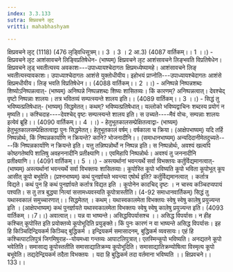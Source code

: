 ```yaml
---
index: 3.3.133
sutra: क्षिप्रवचने लृट्
vritti: mahabhashyam

---
```

 क्षिप्रवचने लृट् (1118) (476 लृड्विधिसूत्रम्।। 3 । 3 । 2 आ.3) (4087 वार्तिकम्।। 1 ।।) - क्षिप्रवचने लृट आशंसावचने लिङि्वप्रतिषेधेन- (भाष्यम्) क्षिप्रवचने लृट आशंसावचने लिङ्भवति विप्रतिषेधेन। क्षिप्रवचने लृड् भवतीत्यस्य अवकाशः---उपाध्यायश्चेदागतः क्षिप्रमध्येष्यामहे। आशंसावचने लिङ् भवतीत्यस्यावकाशः। उपाध्याश्चेदागतः आशंसे युक्तोधीयीय। इहोभयं प्राप्नोति---उपाध्यायश्चेदागतः आशंसे क्षिप्रमधीयीय। लिङ् भवति विप्रतिषेधेन।। (4088 वार्तिकम्।। 2 ।।) - अनिष्पन्ने निष्पन्नशब्दः शिष्योऽनिष्पन्नत्वात्- (भाष्यम्) अनिष्पन्ने निष्पन्नशब्दः शिष्यः शासितव्यः। किं कारणम्? अनिष्पन्नत्वात्। देवश्चेद् वृष्टो निष्पन्नाः शालयः। तत्र भवितव्यं सम्पत्स्यन्ते शालय इति।। (4089 वार्तिकम्।। 3 ।।) - सिद्धं तु भविष्यत्प्रतिषेधात्- (भाष्यम्) सिद्धमेतत्। कथम्? भविष्यत्प्रतिषेधात्। यल्लोको भविष्यद्वाचिनः शब्दस्य प्रयोगं न मृष्यति।। कश्चिदाह----देवश्चेद् वृष्टः सम्पत्स्यन्ते शालय इति। स उच्यते----मैवं वोचः, सम्पन्नाः शालयः इत्येवं ब्रूहि।। (4090 वार्तिकम्।। 4 ।।) - हेतुभूतकालसम्प्रेक्षितत्वाद्वा- (भाष्यम्) हेतुभूतकालसम्प्रेक्षितत्वाद्वा पुनः सिद्धमेतत्। हेतुभूतकालं वर्षम्। वर्षकाला च क्रिया। (आक्षेपभाष्यम्) यदि तर्हि निष्पन्नोर्थः, किं निष्पन्नकार्याणि न क्रियन्ते? कानि? भोजनादीनि।। (समाधानभाष्यम्) अन्यदिदानीमेतदुच्यते----किं निष्पन्नकार्याणि न क्रियन्ते इति। यत्तु तन्निष्पन्नोर्थो न निष्पन्न इति। स निष्पन्नोर्थः, अवश्यं खल्वपि कोष्ठगतेष्वपि शालिषु अवहननादीनि प्रतीक्ष्याणि।। एवमिहापि निष्पन्नोर्थः। अवश्यं तु जननादीनि प्रतीक्ष्याणि।। (4091 वार्तिकम्।। 5 ।।) - अस्त्यर्थानां भवन्त्यर्थे सर्वा विभक्तयः कर्तुर्विद्यमानत्वात्- (भाष्यम्) अस्त्यर्थानां भवन्त्यर्थे सर्वा विभक्तयः शासितव्याः। कूपोस्ति कूपो भविष्यति कूपो भविता कूपोभूत् कूप आसीत् कूपो बभूवेति। (प्रश्नभाष्यम्) कथं पुनर्ज्ञायते भवन्त्या एषोर्थ इति? कर्तुर्विद्यमानत्वात् । कर्तात्र विद्यते। कथं पुन हि कथं पुनर्ज्ञायते कर्तात्र विद्यत इति । कूपोनेन कादचिद् दृष्टः । न चास्य कञ्चिदप्यपायं पश्यति। स तु तत्र बुद्ध्या नित्यां सत्तामध्यवस्यति कूपोत्रास्तीति।  (4-92 समाधानवार्तिकम्) सिद्धं तु यथास्वकालं समुच्चारणात्।। सिद्धमेतत् । कथम्। यथास्वकालमेता विभक्तयः स्वेषु स्वेषु कालेषु प्रयुज्यन्त इति । (आक्षेपभाष्यम्) कथं पुनर्ज्ञायते यथास्वकालमेता विभक्तयः स्वेषु स्वेषु कालेषु प्रयुज्यन्त इति। (4093 वार्तिकम् ।।7।।) अवात्वात्।। यन्न वा भाष्यन्ते। असिद्धविपर्यासश्च ।। असिद्ध विपर्यासः। न हीह कश्चित् कूपोस्ति इति प्रयोक्तव्ये कूपोभूदिति प्रयुङ्क्ते। किं पुनः कारणं न वा भाष्यन्ते असिद्ध विपर्यासः। इह हि किञ्चिदिन्द्रियकर्म किञ्चिद् बुद्धिकर्म । इन्द्रियकर्म समासादनम्, बुद्धिकर्म व्यवसायः। एहं हि कश्चित्पाटलिपुत्रं जिगमिषुराह--योयमध्वा गन्तव्यः आपाटलिपुत्रात्। एतस्मिन्कूपो भविष्यति। अनद्यतने कूपो भवेतिति। समासाद्य कूपोस्ततीति समासाद्यातिक्रम्य कूपोभूदिति। समासाद्यातिक्रम्योषित्वा विस्मृत्य कूपो बभूवेति। तद्यदेन्द्रियकर्म तदैता विभक्तयः । यदा हि बुद्धिकर्म तदा वर्तमाना भविष्यति ।। क्षिप्रवचने।।133।। 